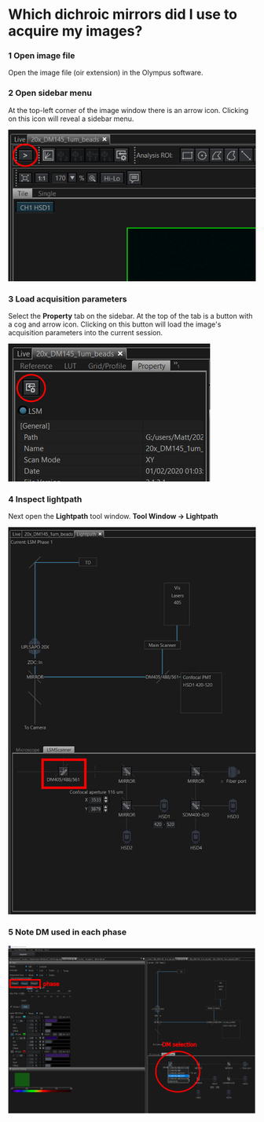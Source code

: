 # Which dichroic mirrors did I use to acquire my images?

### 1 Open image file
Open the image file (oir extension) in the Olympus software.

### 2 Open sidebar menu
At the top-left corner of the image window there is an arrow icon. Clicking on this icon will reveal a sidebar menu.

![open side bar](img/open-side-bar.png)


### 3 Load acquisition parameters
Select the **Property** tab on the sidebar. At the top of the tab is a button with a cog and arrow icon. Clicking on this button will load the image's acquisition parameters into the current session.

![property tab](img/Property-tab.png)

### 4 Inspect lightpath
Next open the **Lightpath** tool window.
**Tool Window -> Lightpath**

![lightpath](img/lightpath.png)

### 5 Note DM used in each phase

![DM selection](img/DM_selection.png)
